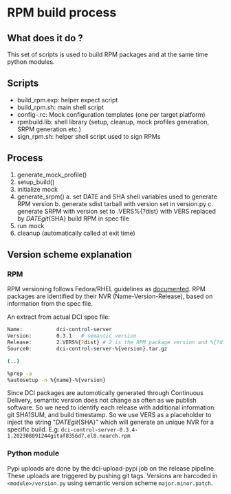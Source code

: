 # RPM build process

## What does it do ?

This set of scripts is used to build RPM packages and at the same time python modules.


## Scripts

- build_rpm.exp: helper expect script
- build_rpm.sh: main shell script
- config-<platform>.rc: Mock configuration templates (one per target platform)
- rpmbuild.lib: shell library (setup, cleanup, mock profiles generation, SRPM generation etc.)
- sign_rpm.sh: helper shell script used to sign RPMs


## Process

1. generate_mock_profile()
2. setup_build()
3. initialize mock
4. generate_srpm()
   a. set DATE and SHA shell variables used to generate RPM version
   b. generate sdist tarball with version set <semantic version scheme> in version.py
   c. generate SRPM with version set to <semantic version scheme>.VERS%{?dist} with VERS replaced by ${DATE}git${SHA}
    build RPM in spec file
5. run mock
6. cleanup (automatically called at exit time)


## Version scheme explanation

### RPM

RPM versioning follows Fedora/RHEL guidelines as [documented](https://docs.fedoraproject.org/en-US/packaging-guidelines/Versioning/). RPM packages are identified by their NVR (Name-Version-Release), based on information from the spec file.

An extract from actual DCI spec file:

```sh
Name:           dci-control-server
Version:        0.3.1   # semantic version
Release:        2.VERS%{?dist} # 2 is the RPM package version and %{?dist} identifies the target distro
Source0:        dci-control-server-%{version}.tar.gz

(..)

%prep -a
%autosetup -n %{name}-%{version}
```

Since DCI packages are automotically generated through Continuous Delivery, semantic version does not change as often as we publish software. So we need to identify each release with additional information: git SHA1SUM, and build timestamp. So we use VERS as a placeholder to inject the string "${DATE}git${SHA}" which will generate an unique NVR for a specific build. E.g: `dci-control-server-0.3.4-1.202308091244gitaf8356d7.el8.noarch.rpm`


### Python module

Pypi uploads are done by the dci-upload-pypi job on the release pipeline. These uploads are triggered by pushing git tags.
Versions are harcoded in `<module>/version.py` using semantic version scheme `major.minor.patch`.
